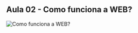 ## Aula 02 - Como funciona a WEB?

![Como funciona a WEB? ](https://user-images.githubusercontent.com/56851943/184421135-9bd39c74-7d73-4d99-bdf9-25352d40e39a.png)
